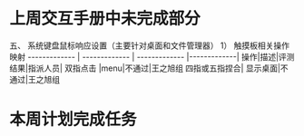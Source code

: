 # 上周交互手册中未完成部分
五、 系统键盘鼠标响应设置（主要针对桌面和文件管理器）
1） 触摸板相关操作映射
------------- | ------------- | ------------- |-------------| 
操作|描述|评测结果|指派人员|
双指点击 |menu|不通过|王之旭组
四指或五指捏合| 显示桌面|不通过|王之旭组



# 本周计划完成任务

